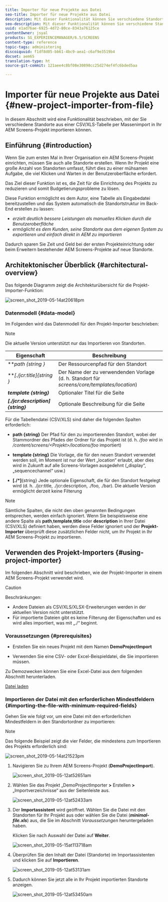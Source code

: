```yaml
---
title: Importer für neue Projekte aus Datei
seo-title: Importer für neue Projekte aus Datei
description: Mit dieser Funktionalität können Sie verschiedene Standorte aus einer CSV/XLS-Tabelle per Massenimport in Ihr AEM Screens-Projekt importieren.
seo-description: Mit dieser Funktionalität können Sie verschiedene Standorte aus einer CSV/XLS-Tabelle per Massenimport in Ihr AEM Screens-Projekt importieren.
uuid: e1ad76ae-6925-4d72-80ce-8343a76125ce
contentOwner: jsyal
products: SG_EXPERIENCEMANAGER/6.5/SCREENS
content-type: reference
topic-tags: administering
discoiquuid: f1df8d05-bb61-4bc9-aea1-c6af9e3519b4
docset: aem65
translation-type: ht
source-git-commit: 121aee4c8bf08e30898cc25d274ef4fc6bded5aa

---
```



# Importer für neue Projekte aus Datei {#new-project-importer-from-file}

In diesem Abschnitt wird eine Funktionalität beschrieben, mit der Sie verschiedene Standorte aus einer CSV/XLS-Tabelle per Massenimport in Ihr AEM Screens-Projekt importieren können.

## Einführung {#introduction}

Wenn Sie zum ersten Mal in Ihrer Organisation ein AEM Screens-Projekt einrichten, müssen Sie auch alle Standorte erstellen. Wenn Ihr Projekt eine große Anzahl von Standorten umfasst, führt dies zu einer mühsamen Aufgabe, die viel Klicken und Warten in der Benutzeroberfläche erfordert.

Das Ziel dieser Funktion ist es, die Zeit für die Einrichtung des Projekts zu reduzieren und somit Budgetierungsprobleme zu lösen.

Diese Funktion ermöglicht es dem Autor, eine Tabelle als Eingabedatei bereitzustellen und das System automatisch die Standortstruktur im Back-End erstellen zu lassen:

* *erzielt deutlich bessere Leistungen als manuelles Klicken durch die Benutzeroberfläche*
* *ermöglicht es dem Kunden, seine Standorte aus dem eigenen System zu exportieren und einfach direkt in AEM zu importieren*

Dadurch sparen Sie Zeit und Geld bei der ersten Projekteinrichtung oder beim Erweitern bestehender AEM Screens-Projekte auf neue Standorte.

## Architektonischer Überblick {#architectural-overview}

Das folgende Diagramm zeigt die Architekturübersicht für die Projekt-Importer-Funktion:

![screen_shot_2019-05-14at20618pm](assets/screen_shot_2019-05-14at20618pm.png)

### Datenmodell {#data-model}

Im Folgenden wird das Datenmodell für den Projekt-Importer beschrieben:

>[!NOTE]
>
>Die aktuelle Version unterstützt nur das Importieren von Standorten.

| **Eigenschaft** | **Beschreibung** |
|---|---|
| ***path {string *}** | Der Ressourcenpfad für den Standort |
| ***[./jcr:title]{string *}** | Der Name der zu verwendenden Vorlage (d. h. Standort für *screens/core/templates/location*) |
| ***template {string}*** | Optionaler Titel für die Seite |
| ***[./jcr:description]{string}*** | Optionale Beschreibung für die Seite |

Für die Tabellendatei (CSV/XLS) sind daher die folgenden Spalten erforderlich:

* **path {string}** Der Pfad für den zu importierenden Standort, wobei der Stammordner des Pfades der Ordner für das Projekt ist (d. h. */foo* wird in */content/screens/&lt;Projekt>/locations/foo* importiert)

* **template {string}** Die Vorlage, die für den neuen Standort verwendet werden soll, im Moment ist nur der Wert „location“ erlaubt, aber dies wird in Zukunft auf alle Screens-Vorlagen ausgedehnt („display“, „sequencechannel“ usw.)
* **[./*]**{string} Jede optionale Eigenschaft, die für den Standort festgelegt wird (d. h. ./jcr:title, ./jcr:description, ./foo, ./bar). Die aktuelle Version ermöglicht derzeit keine Filterung

>[!NOTE]
>
>Sämtliche Spalten, die nicht den oben genannten Bedingungen entsprechen, werden einfach ignoriert. Wenn Sie beispielsweise eine andere Spalte als **path**,**template**,**title** oder **description** in Ihrer Datei (CSV/XLS) definiert haben, werden diese Felder ignoriert und der **Projekt-Importer** überprüft diese zusätzlichen Felder nicht, um Ihr Projekt in Ihr AEM Screens-Projekt zu importieren.

## Verwenden des Projekt-Importers {#using-project-importer}

Im folgenden Abschnitt wird beschrieben, wie der Projekt-Importer in einem AEM Screens-Projekt verwendet wird.

>[!CAUTION]
>
>Beschränkungen:
>
>* Andere Dateien als CSV/XLS/XLSX-Erweiterungen werden in der aktuellen Version nicht unterstützt.
>* Für importierte Dateien gibt es keine Filterung der Eigenschaften und es wird alles importiert, was mit „./“ beginnt.
>



### Voraussetzungen {#prerequisites}

* Erstellen Sie ein neues Projekt mit dem Namen **DemoProjectImport**

* Verwenden Sie eine CSV- oder Excel-Beispieldatei, die Sie importieren müssen.

Zu Demozwecken können Sie eine Excel-Datei aus dem folgenden Abschnitt herunterladen.

[Datei laden](assets/minimal-file.xls)

### Importieren der Datei mit den erforderlichen Mindestfeldern {#importing-the-file-with-minimum-required-fields}

Gehen Sie wie folgt vor, um eine Datei mit den erforderlichen Mindestfeldern in den Standortordner zu importieren:

>[!NOTE]
>
>Das folgende Beispiel zeigt die vier Felder, die mindestens zum Importieren des Projekts erforderlich sind:

![screen_shot_2019-05-14at21523pm](assets/screen_shot_2019-05-14at21523pm.png)

1. Navigieren Sie zu Ihrem AEM Screens-Projekt (**DemoProjectImport**).

   ![screen_shot_2019-05-12at52651am](assets/screen_shot_2019-05-12at52651am.png)

1. Wählen Sie das Projekt „DemoProjectImporter **>** Erstellen **>** „Importverzeichnisse“ aus der Seitenleiste aus.

   ![screen_shot_2019-05-12at52433am](assets/screen_shot_2019-05-12at52433am.png)

1. Der **Importassistent** wird geöffnet. Wählen Sie die Datei mit den Standorten für Ihr Projekt aus oder wählen Sie die Datei (***minimal-file.xls***) aus, die Sie im Abschnitt *Voraussetzungen* heruntergeladen haben.

   Klicken Sie nach Auswahl der Datei auf **Weiter**.

   ![screen_shot_2019-05-15at113718am](assets/screen_shot_2019-05-15at113718am.png)

1. Überprüfen Sie den Inhalt der Datei (Standorte) im Importassistenten und klicken Sie auf **Importieren**.

   ![screen_shot_2019-05-12at53131am](assets/screen_shot_2019-05-12at53131am.png)

1. Dadurch können Sie jetzt alle in Ihr Projekt importierten Standorte anzeigen.

   ![screen_shot_2019-05-12at53450am](assets/screen_shot_2019-05-12at53450am.png)

